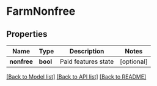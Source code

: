 # FarmNonfree

## Properties
Name | Type | Description | Notes
------------ | ------------- | ------------- | -------------
**nonfree** | **bool** | Paid features state | [optional] 

[[Back to Model list]](../README.md#documentation-for-models) [[Back to API list]](../README.md#documentation-for-api-endpoints) [[Back to README]](../README.md)



